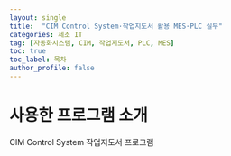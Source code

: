 ```yaml
---
layout: single
title:  "CIM Control System·작업지도서 활용 MES·PLC 실무"
categories: 제조 IT
tag: [자동화시스템, CIM, 작업지도서, PLC, MES]
toc: true
toc_label: 목차
author_profile: false
---
```


# 사용한 프로그램 소개
CIM Control System
작업지도서 프로그램